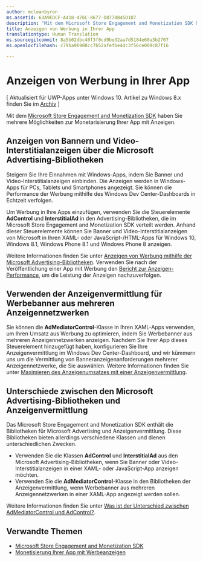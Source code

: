 ```yaml
---
author: mcleanbyron
ms.assetid: 63A9EDCF-A418-476C-8677-D8770B45D1D7
description: "Mit dem Microsoft Store Engagement and Monetization SDK haben Sie mehrere Möglichkeiten zur Monetarisierung Ihrer App mit Anzeigen."
title: Anzeigen von Werbung in Ihrer App
translationtype: Human Translation
ms.sourcegitcommit: 8a5b02dbc40f3f0cd9be32aa7d5184e60a3b2707
ms.openlocfilehash: c79ba96908cc7b52afefbe44c3f56ce009c87f16

---
```


# Anzeigen von Werbung in Ihrer App


\[ Aktualisiert für UWP-Apps unter Windows 10. Artikel zu Windows 8.x finden Sie im [Archiv](http://go.microsoft.com/fwlink/p/?linkid=619132) \]

Mit dem [Microsoft Store Engagement and Monetization SDK](monetize-your-app-with-the-microsoft-store-engagement-and-monetization-sdk.md) haben Sie mehrere Möglichkeiten zur Monetarisierung Ihrer App mit Anzeigen.

## Anzeigen von Bannern und Video-Interstitialanzeigen über die Microsoft Advertising-Bibliotheken

Steigern Sie Ihre Einnahmen mit Windows-Apps, indem Sie Banner und Video-Interstitialanzeigen einbinden. Die Anzeigen werden in Windows-Apps für PCs, Tablets und Smartphones angezeigt. Sie können die Performance der Werbung mithilfe des Windows Dev Center-Dashboards in Echtzeit verfolgen.

Um Werbung in Ihre Apps einzufügen, verwenden Sie die Steuerelemente **AdControl** und **InterstitialAd** in den Advertising-Bibliotheken, die im Microsoft Store Engagement and Monetization SDK verteilt werden. Anhand dieser Steuerelemente können Sie Banner und Video-Interstitialanzeigen von Microsoft in Ihren XAML- oder JavaScript-/HTML-Apps für Windows 10, Windows 8.1, Windows Phone 8.1 und Windows Phone 8 anzeigen.

Weitere Informationen finden Sie unter [Anzeigen von Werbung mithilfe der Microsoft Advertising-Bibliotheken](display-ads-using-the-microsoft-advertising-libraries.md). Verwenden Sie nach der Veröffentlichung einer App mit Werbung den [Bericht zur Anzeigen-Performance](../publish/advertising-performance-report.md), um die Leistung der Anzeigen nachzuverfolgen.                                           

## Verwenden der Anzeigenvermittlung für Werbebanner aus mehreren Anzeigennetzwerken

Sie können die **AdMediatorControl**-Klasse in Ihren XAML-Apps verwenden, um Ihren Umsatz aus Werbung zu optimieren, indem Sie Werbebanner aus mehreren Anzeigennetzwerken anzeigen. Nachdem Sie Ihrer App dieses Steuerelement hinzugefügt haben, konfigurieren Sie Ihre Anzeigenvermittlung im Windows Dev Center-Dashboard, und wir kümmern uns um die Vermittlung von Banneranzeigenanforderungen mehrerer Anzeigennetzwerke, die Sie auswählen. Weitere Informationen finden Sie unter [Maximieren des Anzeigenumsatzes mit einer Anzeigenvermittlung](use-ad-mediation-to-maximize-revenue.md).

## Unterschiede zwischen den Microsoft Advertising-Bibliotheken und Anzeigenvermittlung

Das Microsoft Store Engagement and Monetization SDK enthält die Bibliotheken für Microsoft Advertising und Anzeigenvermittlung. Diese Bibliotheken bieten allerdings verschiedene Klassen und dienen unterschiedlichen Zwecken.

* Verwenden Sie die Klassen **AdControl** und **InterstitialAd** aus den Microsoft Advertising-Bibliotheken, wenn Sie Banner oder Video-Interstitialanzeigen in einer XAML- oder JavaScript-App anzeigen möchten.
* Verwenden Sie die **AdMediatorControl**-Klasse in den Bibliotheken der Anzeigenvermittlung, wenn Werbebanner aus mehreren Anzeigennetzwerken in einer XAML-App angezeigt werden sollen.

Weitere Informationen finden Sie unter [Was ist der Unterschied zwischen AdMediatorControl und AdControl?](what-is-the-difference-admediatorcontrol-or-adcontrol.md).

## Verwandte Themen

* [Microsoft Store Engagement and Monetization SDK](monetize-your-app-with-the-microsoft-store-engagement-and-monetization-sdk.md)
* [Monetisierung Ihrer App mit Werbeanzeigen]( http://go.microsoft.com/fwlink/p/?LinkId=699559)



<!--HONumber=Jun16_HO4-->


